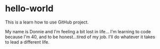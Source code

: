 # hello-world
This is a learn how to use GitHub project.

My name is Donnie and I'm feeling a bit lost in life... I'm learning
to code because I'm 40, and to be honest...tired of my job. I'll do
whatever it takes to lead a different life.
